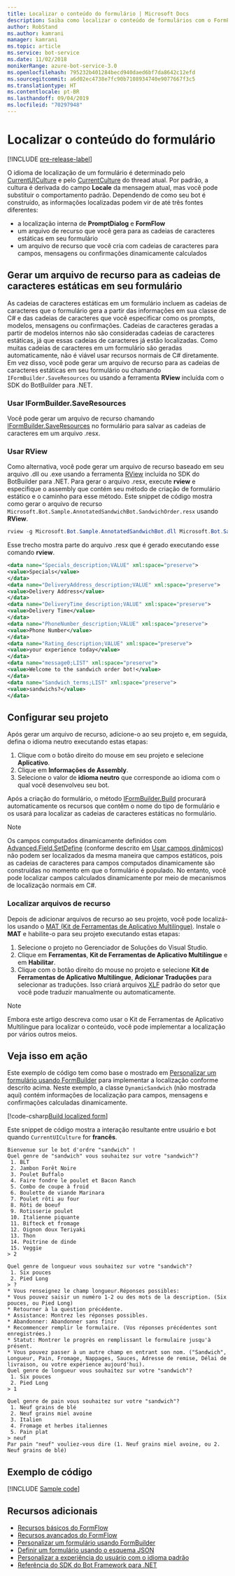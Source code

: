```yaml
---
title: Localizar o conteúdo do formulário | Microsoft Docs
description: Saiba como localizar o conteúdo de formulários com o FormFlow e o SDK do Bot Framework para .NET.
author: RobStand
ms.author: kamrani
manager: kamrani
ms.topic: article
ms.service: bot-service
ms.date: 11/02/2018
monikerRange: azure-bot-service-3.0
ms.openlocfilehash: 795232b401284becd940daed6bf7da8642c12efd
ms.sourcegitcommit: a6d02ec4738e7fc90b7108934740e9077667f3c5
ms.translationtype: HT
ms.contentlocale: pt-BR
ms.lasthandoff: 09/04/2019
ms.locfileid: "70297948"
---
```

# <a name="localize-form-content"></a>Localizar o conteúdo do formulário

[!INCLUDE [pre-release-label](../includes/pre-release-label-v3.md)]

O idioma de localização de um formulário é determinado pelo [CurrentUICulture](https://msdn.microsoft.com/library/system.threading.thread.currentuiculture(v=vs.110).aspx) e pelo [CurrentCulture](https://msdn.microsoft.com/library/system.threading.thread.currentculture(v=vs.110).aspx) do thread atual.
Por padrão, a cultura é derivada do campo **Locale** da mensagem atual, mas você pode substituir o comportamento padrão.
Dependendo de como seu bot é construído, as informações localizadas podem vir de até três fontes diferentes:

- a localização interna de **PromptDialog** e **FormFlow**
- um arquivo de recurso que você gera para as cadeias de caracteres estáticas em seu formulário
- um arquivo de recurso que você cria com cadeias de caracteres para campos, mensagens ou confirmações dinamicamente calculados

## <a name="generate-a-resource-file-for-the-static-strings-in-your-form"></a>Gerar um arquivo de recurso para as cadeias de caracteres estáticas em seu formulário

As cadeias de caracteres estáticas em um formulário incluem as cadeias de caracteres que o formulário gera a partir das informações em sua classe de C# e das cadeias de caracteres que você especificar como os prompts, modelos, mensagens ou confirmações.
Cadeias de caracteres geradas a partir de modelos internos não são consideradas cadeias de caracteres estáticas, já que essas cadeias de caracteres já estão localizadas.
Como muitas cadeias de caracteres em um formulário são geradas automaticamente, não é viável usar recursos normais de C# diretamente.
Em vez disso, você pode gerar um arquivo de recurso para as cadeias de caracteres estáticas em seu formulário ou chamando `IFormBuilder.SaveResources` ou usando a ferramenta **RView** incluída com o SDK do BotBuilder para .NET.

### <a name="use-iformbuildersaveresources"></a>Usar IFormBuilder.SaveResources

Você pode gerar um arquivo de recurso chamando [IFormBuilder.SaveResources][saveResources] no formulário para salvar as cadeias de caracteres em um arquivo .resx.

### <a name="use-rview"></a>Usar RView

Como alternativa, você pode gerar um arquivo de recurso baseado em seu arquivo .dll ou .exe usando a ferramenta <a href="https://aka.ms/v3-cs-RView-library" target="_blank">RView</a> incluída no SDK do BotBuilder para .NET.
Para gerar o arquivo .resx, execute **rview** e especifique o assembly que contém seu método de criação de formulário estático e o caminho para esse método.
Este snippet de código mostra como gerar o arquivo de recurso `Microsoft.Bot.Sample.AnnotatedSandwichBot.SandwichOrder.resx` usando **RView**.

```csharp
rview -g Microsoft.Bot.Sample.AnnotatedSandwichBot.dll Microsoft.Bot.Sample.AnnotatedSandwichBot.SandwichOrder.BuildForm
```

Esse trecho mostra parte do arquivo .resx que é gerado executando esse comando **rview**.

```xml
<data name="Specials_description;VALUE" xml:space="preserve">
<value>Specials</value>
</data>
<data name="DeliveryAddress_description;VALUE" xml:space="preserve">
<value>Delivery Address</value>
</data>
<data name="DeliveryTime_description;VALUE" xml:space="preserve">
<value>Delivery Time</value>
</data>
<data name="PhoneNumber_description;VALUE" xml:space="preserve">
<value>Phone Number</value>
</data>
<data name="Rating_description;VALUE" xml:space="preserve">
<value>your experience today</value>
</data>
<data name="message0;LIST" xml:space="preserve">
<value>Welcome to the sandwich order bot!</value>
</data>
<data name="Sandwich_terms;LIST" xml:space="preserve">
<value>sandwichs?</value>
</data>
```

## <a name="configure-your-project"></a>Configurar seu projeto

Após gerar um arquivo de recurso, adicione-o ao seu projeto e, em seguida, defina o idioma neutro executando estas etapas: 

1. Clique com o botão direito do mouse em seu projeto e selecione **Aplicativo**.
2. Clique em **Informações de Assembly**.
3. Selecione o valor de **idioma neutro** que corresponde ao idioma com o qual você desenvolveu seu bot.

Após a criação do formulário, o método [IFormBuilder.Build][build] procurará automaticamente os recursos que contêm o nome do tipo de formulário e os usará para localizar as cadeias de caracteres estáticas no formulário. 

> [!NOTE]
> Os campos computados dinamicamente definidos com [Advanced.Field.SetDefine][setDefine] (conforme descrito em [Usar campos dinâmicos](bot-builder-dotnet-formflow-formbuilder.md#dynamically-define-field-values-confirmations-and-messages)) não podem ser localizados da mesma maneira que campos estáticos, pois as cadeias de caracteres para campos computados dinamicamente são construídas no momento em que o formulário é populado. No entanto, você pode localizar campos calculados dinamicamente por meio de mecanismos de localização normais em C#.

### <a name="localize-resource-files"></a>Localizar arquivos de recurso 

Depois de adicionar arquivos de recurso ao seu projeto, você pode localizá-los usando o <a href="https://developer.microsoft.com/windows/develop/multilingual-app-toolkit" target="_blank">MAT (Kit de Ferramentas de Aplicativo Multilíngue)</a>. Instale o **MAT** e habilite-o para seu projeto executando estas etapas:

1. Selecione o projeto no Gerenciador de Soluções do Visual Studio.
2. Clique em **Ferramentas**, **Kit de Ferramentas de Aplicativo Multilíngue**  e em **Habilitar**.
3. Clique com o botão direito do mouse no projeto e selecione **Kit de Ferramentas de Aplicativo Multilíngue**, **Adicionar Traduções** para selecionar as traduções. Isso criará arquivos <a href="https://en.wikipedia.org/wiki/XLIFF" target="_blank">XLF</a> padrão do setor que você pode traduzir manualmente ou automaticamente.

> [!NOTE]
> Embora este artigo descreva como usar o Kit de Ferramentas de Aplicativo Multilíngue para localizar o conteúdo, você pode implementar a localização por vários outros meios.

## <a name="see-it-in-action"></a>Veja isso em ação

Este exemplo de código tem como base o mostrado em [Personalizar um formulário usando FormBuilder](bot-builder-dotnet-formflow-formbuilder.md) para implementar a localização conforme descrito acima. Neste exemplo, a classe `DynamicSandwich` (não mostrada aqui) contém informações de localização para campos, mensagens e confirmações calculadas dinamicamente.

[!code-csharp[Build localized form](../includes/code/dotnet-formflow-localize.cs#buildLocalizedForm)]

Este snippet de código mostra a interação resultante entre usuário e bot quando `CurrentUICulture` for **francês**.

```console
Bienvenue sur le bot d'ordre "sandwich" !
Quel genre de "sandwich" vous souhaitez sur votre "sandwich"?
 1. BLT
 2. Jambon Forêt Noire
 3. Poulet Buffalo
 4. Faire fondre le poulet et Bacon Ranch
 5. Combo de coupe à froid
 6. Boulette de viande Marinara
 7. Poulet rôti au four
 8. Rôti de boeuf
 9. Rotisserie poulet
 10. Italienne piquante
 11. Bifteck et fromage
 12. Oignon doux Teriyaki
 13. Thon
 14. Poitrine de dinde
 15. Veggie
> 2

Quel genre de longueur vous souhaitez sur votre "sandwich"?
 1. Six pouces
 2. Pied Long
> ?
* Vous renseignez le champ longueur.Réponses possibles:
* Vous pouvez saisir un numéro 1-2 ou des mots de la description. (Six pouces, ou Pied Long)
* Retourner à la question précédente.
* Assistance: Montrez les réponses possibles.
* Abandonner: Abandonner sans finir
* Recommencer remplir le formulaire. (Vos réponses précédentes sont enregistrées.)
* Statut: Montrer le progrès en remplissant le formulaire jusqu'à présent.
* Vous pouvez passer à un autre champ en entrant son nom. ("Sandwich", Longueur, Pain, Fromage, Nappages, Sauces, Adresse de remise, Délai de livraison, ou votre expérience aujourd'hui).
Quel genre de longueur vous souhaitez sur votre "sandwich"?
 1. Six pouces
 2. Pied Long
> 1

Quel genre de pain vous souhaitez sur votre "sandwich"?
 1. Neuf grains de blé
 2. Neuf grains miel avoine
 3. Italien
 4. Fromage et herbes italiennes
 5. Pain plat
> neuf
Par pain "neuf" vouliez-vous dire (1. Neuf grains miel avoine, ou 2. Neuf grains de blé)
```

## <a name="sample-code"></a>Exemplo de código

[!INCLUDE [Sample code](../includes/snippet-dotnet-formflow-samples.md)]

## <a name="additional-resources"></a>Recursos adicionais

- [Recursos básicos do FormFlow](bot-builder-dotnet-formflow.md)
- [Recursos avançados do FormFlow](bot-builder-dotnet-formflow-advanced.md)
- [Personalizar um formulário usando FormBuilder](bot-builder-dotnet-formflow-formbuilder.md)
- [Definir um formulário usando o esquema JSON](bot-builder-dotnet-formflow-json-schema.md)
- [Personalizar a experiência do usuário com o idioma padrão](bot-builder-dotnet-formflow-pattern-language.md)
- <a href="/dotnet/api/?view=botbuilder-3.11.0" target="_blank">Referência do SDK do Bot Framework para .NET</a>

[build]: /dotnet/api/microsoft.bot.builder.formflow.formbuilder-1.build 

[setDefine]: /dotnet/api/microsoft.bot.builder.formflow.advanced.field-1.setdefine

[saveResources]: /dotnet/api/microsoft.bot.builder.formflow.iform-1.saveresources
